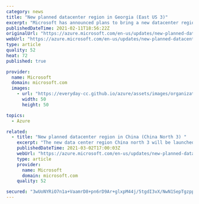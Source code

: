 ```yaml
---
category: news
title: "New planned datacenter region in Georgia (East US 3)"
excerpt: "Microsoft has announced plans to bring a new datacenter region, East US 3, to Georgia, including Availability Zones."
publishedDateTime: 2021-02-11T18:56:22Z
originalUrl: "https://azure.microsoft.com/en-us/updates/new-planned-datacenter-region-in-georgia-east-us-3/"
webUrl: "https://azure.microsoft.com/en-us/updates/new-planned-datacenter-region-in-georgia-east-us-3/"
type: article
quality: 52
heat: 72
published: true

provider:
  name: Microsoft
  domain: microsoft.com
  images:
    - url: "https://everyday-cc.github.io/azure/assets/images/organizations/microsoft.com-50x50.jpg"
      width: 50
      height: 50

topics:
  - Azure

related:
  - title: "New planned datacenter region in China (China North 3) "
    excerpt: "The new data center region China north 3 will be launched in China in 2022.  The new region will have Availability Zones to improve the high availability and tolerance to datacenter failures. "
    publishedDateTime: 2021-03-02T17:00:03Z
    webUrl: "https://azure.microsoft.com/en-us/updates/new-planned-datacenter-region-in-china-china-north-3/"
    type: article
    provider:
      name: Microsoft
      domain: microsoft.com
    quality: 52

secured: "3wUoNYRiO7n1a+VaamrD8+pn6rD9Ar+glxpM44j/5tgdI3vX/NwN1SepTgzppk8T+EnhO3177zHTB7ORZhn0EwcTqFi3DLBpOyA3GE02Oe29kkSAJC/ldbk9ADgddCk/dkObHz0hVSS1uuUFbMGm7Vzjzhul2SHhNXWRZCQX9DzqbZrFeU61RoV+URO3BXd+VpePj53Gw4IQQZdzsiGj9571YDSvaaKiqYAJA5SD4R3+vUy6boOBgRvxKX74ejrZxQZfHsuzqGioCXx/u6040GYF7EkelMmaT2xnhoMup/VlOw8vTkjDmiKKpLDVrxbWdJw5nWa/sO3CEeRQA00uBIMaGOtuCdaryrOrt25hNj4=;rN2CdjO4sLFcztcpM5FMzg=="
---
```


